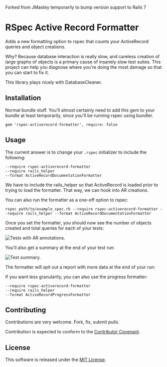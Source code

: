 Forked from JMastey temporarily to bump version support to Rails 7

RSpec Active Record Formatter
=============

Adds a new formatting option to rspec that counts your ActiveRecord queries
and object creations.

Why? Because database interaction is really slow, and careless creation of large
graphs of objects is a primary cause of insanely slow test suites. This project
can help you diagnose where you're doing the most damage so that you can
start to fix it.

This library plays nicely with DatabaseCleaner.

Installation
------------

Normal bundle stuff. You'll almost certainly need to add this gem to your
bundle at least temporarily, since you'll be running rspec using bundler.

    gem 'rspec-activerecord-formatter', require: false


Usage
------------

The current answer is to change your `.rspec` initializer to include the following:

    --require rspec-activerecord-formatter
    --require rails_helper
    --format ActiveRecordDocumentationFormatter

We have to include the rails_helper so that ActiveRecord is loaded prior to trying to load the
formatter. That way, we can hook into AR creations.

You can also run the formatter as a one-off option to rspec:

    rspec path/to/example_spec.rb --require rspec-activerecord-formatter --require rails_helper --format ActiveRecordDocumentationFormatter

Once you set the formatter, you should now see the number of objects created and total queries
for each of your tests:

![Tests with AR annotations.](https://github.com/jmmastey/rspec-activerecord-formatter/raw/master/doc/images/demo_2.png "Tests with AR annotations.")

You'll also get a summary at the end of your test run:

![Test summary.](https://github.com/jmmastey/rspec-activerecord-formatter/raw/master/doc/images/demo_1.png "Test summary.")

The formatter will spit out a report with more data at the end of your run:


If you want less granularity, you can also use the progress formatter:

    --require rspec-activerecord-formatter
    --require rails_helper
    --format ActiveRecordProgressFormatter

Contributing
------------

Contributions are very welcome. Fork, fix, submit pulls.

Contribution is expected to conform to the [Contributor Covenant](https://github.com/jmmastey/rspec-activerecord-formatter/blob/master/CODE_OF_CONDUCT.md).

License
------------

This software is released under the [MIT License](https://github.com/jmmastey/rspec-activerecord-formatter/blob/master/MIT-LICENSE).
